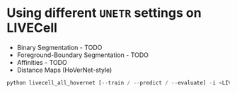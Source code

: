 # Using different `UNETR` settings on LIVECell

- Binary Segmentation - TODO
- Foreground-Boundary Segmentation - TODO
- Affinities - TODO
- Distance Maps (HoVerNet-style)
```python
python livecell_all_hovernet [--train / --predict / --evaluate] -i <LIVECELL_DATA> -s <SAVE_ROOT> --save_dir <PREDICTION_DIR>
```